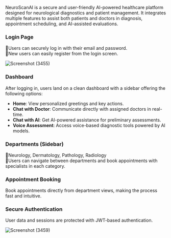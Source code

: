 NeuroScanAI is a secure and user-friendly AI-powered healthcare platform designed for neurological diagnostics and patient management. It integrates multiple features to assist both patients and doctors in diagnosis, appointment scheduling, and AI-assisted evaluations.

### Login Page
🔰Users can securely log in with their email and password.  
🔰New users can easily register from the login screen.

![Screenshot (3455)](https://github.com/user-attachments/assets/1ba5ea65-6746-443a-a74a-b8eab6cca4b2)

### Dashboard
After logging in, users land on a clean dashboard with a sidebar offering the following options:

- **Home**: View personalized greetings and key actions.
- **Chat with Doctor**: Communicate directly with assigned doctors in real-time.
- **Chat with AI**: Get AI-powered assistance for preliminary assessments.
- **Voice Assessment**: Access voice-based diagnostic tools powered by AI models.

### Departments (Sidebar)
🔰Neurology, Dermatology, Pathology, Radiology  
🔰Users can navigate between departments and book appointments with specialists in each category.

### Appointment Booking
Book appointments directly from department views, making the process fast and intuitive.

### Secure Authentication
User data and sessions are protected with JWT-based authentication.

![Screenshot (3459)](https://github.com/user-attachments/assets/07e3113e-da93-4483-9a0e-82100174c70e)
